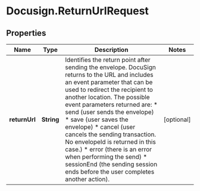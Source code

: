 # Docusign.ReturnUrlRequest

## Properties
Name | Type | Description | Notes
------------ | ------------- | ------------- | -------------
**returnUrl** | **String** | Identifies the return point after sending the envelope. DocuSign returns to the URL and includes an event parameter that can be used to redirect the recipient to another location. The possible event parameters returned are:   * send (user sends the envelope) * save (user saves the envelope) * cancel (user cancels the sending transaction. No envelopeId is returned in this case.) * error (there is an error when performing the send) * sessionEnd (the sending session ends before the user completes another action). | [optional] 


